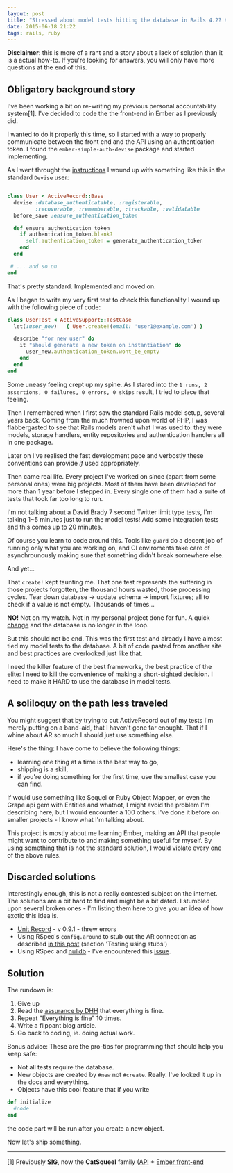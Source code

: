 ```yaml
---
layout: post
title: "Stressed about model tests hitting the database in Rails 4.2? Here's the solution"
date: 2015-06-18 21:22
tags: rails, ruby
---
```

**Disclaimer**: this is more of a rant and a story about a lack of solution  than it is a actual how-to. If you're looking for answers, you will only have more questions at the end of this.


## Obligatory background story

I've been working a bit on re-writing my previous personal accountability system[1]. I've decided to code the the front-end in Ember as I previously did.

I wanted to do it properly this time, so I started with a way to properly communicate between the front end and the API using an authentication token. I found the `ember-simple-auth-devise` package and started implementing.

As I went throught the [instructions](https://github.com/simplabs/ember-simple-auth/tree/master/packages/ember-simple-auth-devise) I wound up with something like this in the standard `Devise` user:

~~~ruby

class User < ActiveRecord::Base
  devise :database_authenticatable, :registerable,
         :recoverable, :rememberable, :trackable, :validatable
  before_save :ensure_authentication_token

  def ensure_authentication_token
    if authentication_token.blank?
      self.authentication_token = generate_authentication_token
    end
  end

 # ... and so on
end
~~~

That's pretty standard. Implemented and moved on.

As I began to write my very first test to check this functionality I wound up with the following piece of code:

~~~ruby
class UserTest < ActiveSupport::TestCase
  let(:user_new)   { User.create!(email: 'user1@example.com') }

  describe "for new user" do
    it "should generate a new token on instantiation" do
      user_new.authentication_token.wont_be_empty
    end
  end
end
~~~

Some uneasy feeling crept up my spine. As I stared into the `1 runs, 2 assertions, 0 failures, 0 errors, 0 skips` result, I tried to place that feeling.

Then I remembered when I first saw the standard Rails model setup, several years back. Coming from the much frowned upon world of PHP, I was flabbergasted to see that Rails models aren't what I was used to: they were models, storage handlers, entity repositories and authentication handlers all in one package.

Later on I've realised the fast development pace and verbostiy these conventions can provide *if* used appropriately.

Then came real life. Every project I've worked on since (apart from some personal ones) were big projects. Most of them have been developed for more than 1 year before I stepped in. Every single one of them had a suite of tests that took far too long to run.

I'm not talking about a David Brady 7 second Twitter limit type tests, I'm talking 1~5 minutes just to run the model tests! Add some integration tests and this comes up to 20 minutes.

Of course you learn to code around this. Tools like `guard` do a decent job of running only what you are working on, and CI enviroments take care of asynchrounously making sure that something didn't break somewhere else.

And yet...

That `create!` kept taunting me. That one test represents the suffering in those projects forgotten, the thousand hours wasted, those processing cycles. Tear down database -> update schema -> import fixtures; all to check if a value is not empty. Thousands of times...

**NO!** Not on my watch. Not in my personal project done for fun.
A quick [change](https://github.com/GregPK/cat_squeel-api/commit/eb0bbed042bd98de2e41c1ba2188ca8c8766b875) and the database is no longer in the loop.

But this should not be end. This was the first test and already I have almost tied my model tests to the database. A bit of code pasted from another site and best practices are overlooked just like that.

I need the killer feature of the best frameworks, the best practice of the elite: I need to kill the convenience of making a short-sighted decision. I need to make it HARD to use the database in model tests.

## A soliloquy on the path less traveled

You might suggest that by trying to cut ActiveRecord out of my tests I'm merely putting on a band-aid, that I haven't gone far enought. That if I whine about AR so much I should just use something else.

Here's the thing: I have come to believe the following things:

 * learning one thing at a time is the best way to go,
 * shipping is a skill,
 * if you're doing something for the first time, use the smallest case you can find.

If would use something like Sequel or Ruby Object Mapper, or even the Grape api gem with Entities and whatnot, I might avoid the problem I'm describing here, but I would encounter a 100 others. I've done it before on smaller projects - I know what I'm talking about.

This project is mostly about me learning Ember, making an API that people might want to contribute to and making something useful for myself. By using something that is not the standard solution, I would violate every one of the above rules.

## Discarded solutions

Interestingly enough, this is not a really contested subject on the internet. The solutions are a bit hard to find and might be a bit dated. I stumbled upon several broken ones - I'm listing them here to give you an idea of how exotic this idea is.

* [Unit Record](https://github.com/dan-manges/unit-record) - v 0.9.1 - threw errors
* Using RSpec's `config.around` to stub out the AR connection as described [in this post](http://pivotallabs.com/testing-strategies-rspec-nulldb-nosql/) (section 'Testing using stubs')
* Using RSpec and [nulldb](https://github.com/nulldb/nulldb) - I've encountered this [issue](https://github.com/nulldb/nulldb/issues/63).

## Solution

The rundown is:

1. Give up
2. Read the [assurance by DHH](http://david.heinemeierhansson.com/2014/slow-database-test-fallacy.html) that everything is fine.
3. Repeat "Everything is fine" 10 times.
4. Write a flippant blog article.
5. Go back to coding, ie. doing actual work.

Bonus advice: These are the pro-tips for programming that should help you keep safe:

* Not all tests require the database.
* New objects are created by `#new` not `#create`. Really. I've looked it up in the docs and everything.
* Objects have this cool feature that if you write
~~~ruby
def initialize
  #code
end
~~~
the code part will be run after you create a new object.

Now let's ship something.

---

[1] Previously **[SIG](https://github.com/GregPK/sig)**, now the **CatSqueel** family ([API](https://github.com/GregPK/cat_squeel-api) + [Ember front-end](https://github.com/GregPK/cat_squeel-ember)
